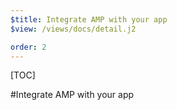 ```yaml
---
$title: Integrate AMP with your app
$view: /views/docs/detail.j2

order: 2
---
```


[TOC]

#Integrate AMP with your app
